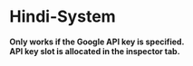 # Hindi-System


 **Only works if the Google API key is specified.**  
 **API key slot is allocated in the inspector tab.**
